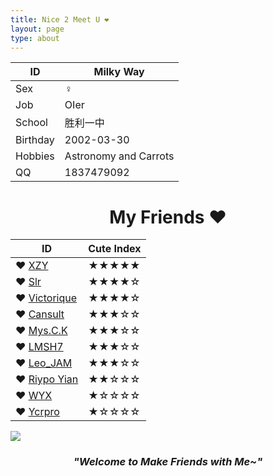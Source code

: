 ```yaml
---
title: Nice 2 Meet U ❤
layout: page
type: about
---
```


ID | Milky Way
------------ | -------------
Sex| ♀
Job | OIer
School | 胜利一中
Birthday | 2002-03-30
Hobbies | Astronomy and Carrots
QQ | 1837479092

# <center>My Friends ❤</center>

ID | Cute Index
---------- | ----------
❤ [XZY](https://www.k-xzy.xyz/) | ★★★★★
❤ [Slr](http://www.cnblogs.com/Slrslr/) | ★★★★☆
❤ [Victorique](https://www.cnblogs.com/victorique/) | ★★★★☆
❤ [Cansult](https://www.cansult.ga/) | ★★★☆☆
❤ [Mys.C.K](https://blog.csdn.net/mys_c_k) | ★★★☆☆
❤ [LMSH7](http://www.cnblogs.com/lmsh7) | ★★★☆☆
❤ [Leo_JAM](https://blog.csdn.net/fcb_x) | ★★★☆☆
❤ [Riypo Yian](https://blog.csdn.net/yanzhenhuai) | ★★☆☆☆
❤ [WYX](https://www.cnblogs.com/wyxwyx/) | ★☆☆☆☆
❤ [Ycrpro](http://ycrpro.com/) | ★☆☆☆☆

![](https://milky-w.github.io/assets/images/avatar.gif)

### *<center>"Welcome to Make Friends with Me~"</center>*
